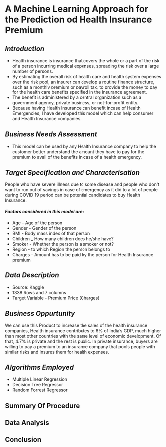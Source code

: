 
# **A Machine Learning Approach for the Prediction od Health Insurance Premium**

## *Introduction*
* Health insurance is insurance that covers the whole or a part of the risk of a person incurring medical expenses, spreading the risk over a large number of persons. 
* By estimating the overall risk of health care and health system expenses over the risk pool, an insurer can develop a routine finance structure, such as a monthly premium or payroll tax,  to provide the money to pay for the health care benefits specified in the insurance agreement. 
* The benefit is administered by a central organization such as a government agency, private business, or not-for-profit entity.
* Because having Health Insurance can benefit incase of Health Emergencies, I have developed this model which can help consumer and Health Insurance companies.

## *Business Needs Assessment*
* This model can be used by any Health Insurance company to help the customer better understand the amount they have to pay for the premium to avail of the benefits in case of a health emergency.

## *Target Specification and Characterisation*
                     
People who have severe illness due to some disease and people who don't want to run out of savings in case of emergency as it did to a lot of people during COVID 19 period can be potential candidates to buy Health Insurance.

####  *Factors considered in this model are* :
* Age  - Age of the person 
* Gender  - Gender of the person 
* BMI - Body mass index of that person 
* Children _ How many children does he/she have?
* Smoker - Whether the person is a smoker or not?
* Region - to which Region the person belongs to 
* Charges - Amount has to be paid by the person for Health Insurance  premium

## *Data Description*
* Source: Kaggle
* 1338 Rows and 7 columns 
* Target Variable - Premium Price (Charges)
                
## *Business Oppurtunity* 
We can use this Product to increase the sales of the health insurance companies, Health insurance contributes to 6% of India’s GDP,  much higher than most other countries with the same level of economic development. Of that, 4.7% is private and the rest is public. In private insurance,  buyers are willing to pay a premium to an insurance company that pools people with similar risks and insures them for health expenses.

## *Algorithms Employed*
* Multiple Linear Regression
* Decision Tree Regressor 
* Random Forrest Regressor 

## Summary Of Procedure

## Data Analysis

## Conclusion 







